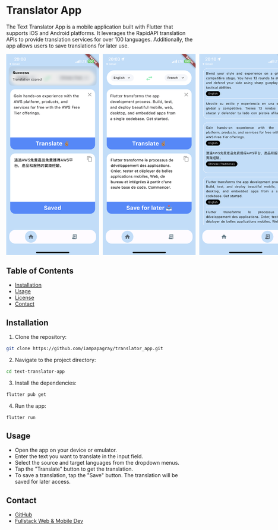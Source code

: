 # Translator App

The Text Translator App is a mobile application built with Flutter that supports iOS and Android platforms. It leverages the RapidAPI translation APIs to provide translation services for over 100 languages. Additionally, the app allows users to save translations for later use.

<div style="display: flex; gap: 10px;">
  <img src="screenshots/screenshot1.png" alt="Screenshot 1" width="250"/>
  <img src="screenshots/screenshot2.png" alt="Screenshot 2" width="250"/>
  <img src="screenshots/screenshot3.png" alt="Screenshot 3" width="250"/>
</div>

## Table of Contents
- [Installation](#installation)
- [Usage](#usage)
- [License](#license)
- [Contact](#contact)

## Installation

1. Clone the repository:

```bash
git clone https://github.com/iampapagray/translator_app.git
```

2. Navigate to the project directory:

```bash
cd text-translator-app
```

3. Install the dependencies:

```bash
flutter pub get
```
4. Run the app:

```bash
flutter run
```

## Usage
- Open the app on your device or emulator.
- Enter the text you want to translate in the input field.
- Select the source and target languages from the dropdown menus.
- Tap the "Translate" button to get the translation.
- To save a translation, tap the "Save" button. The translation will be saved for later access.

## Contact
- [GitHub](https://github.com/iampapagray)
- [Fullstack Web & Mobile Dev](https://iampapagray.com)
